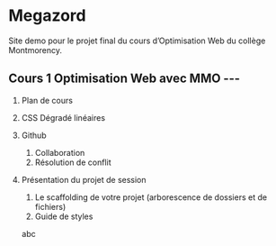 # Megazord

Site demo pour le projet final du cours d’Optimisation Web du collège Montmorency.

## Cours 1 Optimisation Web avec MMO ---

1. Plan de cours
2. CSS Dégradé linéaires
3. Github
    1. Collaboration
    2. Résolution de conflit
4. Présentation du projet de session
    1. Le scaffolding de votre projet (arborescence de dossiers et de fichiers)
    2. Guide de styles



    abc
